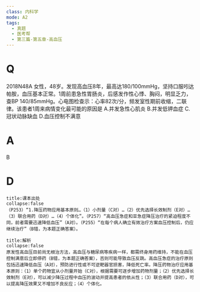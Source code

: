 ```yaml
---
class: 内科学
mode: A2
tags:
  - 真题
  - 医考帮
  - 第三篇-第五章-高血压
---
```


# Q
2018N48A 女性，48岁。发现高血压8年，最高达180/100mmHg，坚持口服吲达帕胺，血压基本正常。1周前患急性胃肠炎，后感发作性心悸、胸闷，明显乏力，查BP 140/85mmHg。心电图检查示：心率82次/分，频发室性期前收缩，二联律。该患者1周来病情变化最可能的原因是
A.并发急性心肌炎
B.并发低钾血症
C.冠状动脉缺血
D.血压控制不满意

# A
B
# D
```ad-note
title:课本出处
collapse:false
（P253）“1.降压药物应用基本原则…（1）小剂量（C对）…（2）优先选择长效制剂（E对）…（3）联合用药（D对）…（4）个体化”。（P257）“高血压急症和亚急症降压治疗的紧迫程度不同，前者需要迅速降低血压”（A对）。（P255）“在每个病人确立有效治疗方案血压控制后，仍应继续治疗”（B错，为本题正确答案）。
```

```ad-summary
title:解析
collapse:false
原发性高血压目前尚无根治方法，高血压与糖尿病等疾病一样，都需终身用药维持，不能在血压控制满意后立即停药（B错，为本题正确答案），否则可能导致血压反跳。高血压急症的治疗原则包括迅速降低血压（A对），预防进行性或不可逆靶器官损害，降低死亡率。降压药物治疗应用基本原则：（1）单个药物宜从小剂量开始（C对），根据需要可逐步增加药物剂量；（2）优先选择长效制剂（E对），可以减少降压过程中血压的波动并提高患者的依从性；（3）联合用药（D对），可以提高降压效果又不增加不良反应；（4）个体化。
```

